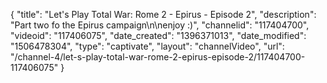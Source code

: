 {
    "title": "Let's Play Total War: Rome 2 - Epirus - Episode 2",
    "description": "Part two fo the Epirus campaign\n\nenjoy :)",
    "channelid": "117404700",
    "videoid": "117406075",
    "date_created": "1396371013",
    "date_modified": "1506478304",
    "type": "captivate",
    "layout": "channelVideo",
    "url": "\/channel-4\/let-s-play-total-war-rome-2-epirus-episode-2\/117404700-117406075"
}